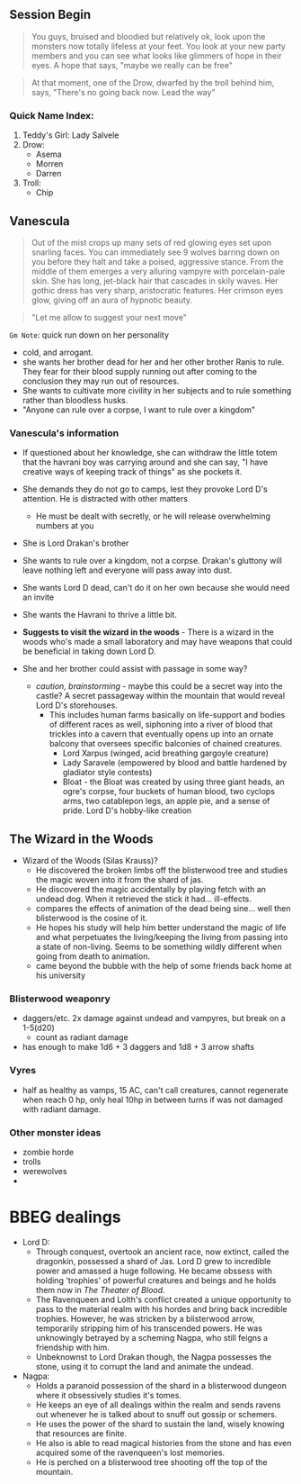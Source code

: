 ## Session Begin

> You guys, bruised and bloodied but relatively ok, look upon the monsters now totally lifeless at your feet. You look at your new party members and you can see what looks like glimmers of hope in their eyes. A hope that says, "maybe we really can be free"

> At that moment, one of the Drow, dwarfed by the troll behind him, says, "There's no going back now. Lead the way"

### Quick Name Index:

1. Teddy's Girl: Lady Salvele
1. Drow:
    - Asema
    - Morren
    - Darren
1. Troll:
    - Chip

## Vanescula

> Out of the mist crops up many sets of red glowing eyes set upon snarling faces. You can immediately see 9 wolves barring down on you before they halt and take a poised, aggressive stance. From the middle of them emerges a very alluring vampyre with porcelain-pale skin. She has long, jet-black hair that cascades in skily waves. Her gothic dress has very sharp, aristocratic features. Her crimson eyes glow, giving off an aura of hypnotic beauty.

> "Let me allow to suggest your next move"

`Gm Note`: quick run down on her personality
- cold, and arrogant.
- she wants her brother dead for her and her other brother Ranis to rule. They fear for their blood supply running out after coming to the conclusion they may run out of resources.
- She wants to cultivate more civility in her subjects and to rule something rather than bloodless husks.
- "Anyone can rule over a corpse, I want to rule over a kingdom"

### Vanescula's information

- If questioned about her knowledge, she can withdraw the little totem that the havrani boy was carrying around and she can say, "I have creative ways of keeping track of things" as she pockets it.

- She demands they do not go to camps, lest they provoke Lord D's attention. He is distracted with other matters
    - He must be dealt with secretly, or he will release overwhelming numbers at you
- She is Lord Drakan's brother
- She wants to rule over a kingdom, not a corpse. Drakan's gluttony will leave nothing left and everyone will pass away into dust.
- She wants Lord D dead, can't do it on her own because she would need an invite
- She wants the Havrani to thrive a little bit.
- **Suggests to visit the wizard in the woods** - There is a wizard in the woods who's made a small laboratory and may have weapons that could be beneficial in taking down Lord D.
- She and her brother could assist with passage in some way?
    - *caution, brainstorming* - maybe this could be a secret way into the castle? A secret passageway within the mountain that would reveal Lord D's storehouses.
        - This includes human farms basically on life-support and bodies of different races as well, siphoning into a river of blood that trickles into a cavern that eventually opens up into an ornate balcony that oversees specific balconies of chained creatures.
            - Lord Xarpus (winged, acid breathing gargoyle creature)
            - Lady Saravele (empowered by blood and battle hardened by gladiator style contests)
            - Bloat - the Bloat was created by using three giant heads, an ogre's corpse, four buckets of human blood, two cyclops arms, two catablepon legs, an apple pie, and a sense of pride. Lord D's hobby-like creation

## The Wizard in the Woods
- Wizard of the Woods (Silas Krauss)?
    - He discovered the broken limbs off the blisterwood tree and studies the magic woven into it from the shard of jas.
    - He discovered the magic accidentally by playing fetch with an undead dog. When it retrieved the stick it had... ill-effects.
    - compares the effects of animation of the dead being sine... well then blisterwood is the cosine of it.
    - He hopes his study will help him better understand the magic of life and what perpetuates the living/keeping the living from passing into a state of non-living. Seems to be something wildly different when going from death to animation.
    - came beyond the bubble with the help of some friends back home at his university

### Blisterwood weaponry
- daggers/etc. 2x damage against undead and vampyres, but break on a 1-5(d20)
    - count as radiant damage
- has enough to make 1d6 + 3 daggers and 1d8 + 3 arrow shafts

### Vyres
- half as healthy as vamps, 15 AC, can't call creatures, cannot regenerate when reach 0 hp, only heal 10hp in between turns if was not damaged with radiant damage.

### Other monster ideas
- zombie horde
- trolls
- werewolves
- 

# BBEG dealings
- Lord D:
    - Through conquest, overtook an ancient race, now extinct, called the dragonkin, possessed a shard of Jas. Lord D grew to incredible power and amassed a huge following. He became obssess with holding 'trophies' of powerful creatures and beings and he holds them now in *The Theater of Blood*.
    - The Ravenqueen and Lolth's conflict created a unique opportunity to pass to the material realm with his hordes and bring back incredible trophies. However, he was stricken by a blisterwood arrow, temporarily stripping him of his transcended powers. He was unknowingly betrayed by a scheming Nagpa, who still feigns a friendship with him.
    - Unbeknownst to Lord Drakan though, the Nagpa possesses the stone, using it to corrupt the land and animate the undead.
- Nagpa:
    - Holds a paranoid possession of the shard in a blisterwood dungeon where it obsessively studies it's tomes.
    - He keeps an eye of all dealings within the realm and sends ravens out whenever he is talked about to snuff out gossip or schemers.
    - He uses the power of the shard to sustain the land, wisely knowing that resources are finite.
    - He also is able to read magical histories from the stone and has even acquired some of the ravenqueen's lost memories.
    - He is perched on a blisterwood tree shooting off the top of the mountain.